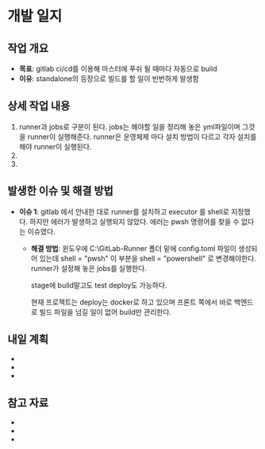 # 개발 일지

## 작업 개요

- **목표**:
  gitlab ci/cd를 이용해 마스터에 푸쉬 될 때마다 자동으로 build
- **이유**:
  standalone의 등장으로 빌드를 할 일이 빈번하게 발생함

## 상세 작업 내용

1. runner과 jobs로 구분이 된다. jobs는 해야할 일을 정리해 놓은 yml파일이며 그것을 runner이 실행해준다. runner은 운영체제 마다 설치 방법이 다르고 각자 설치를 해야 runner이 실행된다.
2.
3.

## 발생한 이슈 및 해결 방법

- **이슈 1**:
  gitlab 에서 안내한 대로 runner를 설치하고 executor 를 shell로 지정했다. 하지만 에러가 발생하고 실행되지 않았다. 에러는 pwsh 명령어를 찾을 수 없다는 이슈였다.

  - **해결 방법**:
    윈도우에 C:\GitLab-Runner 폴더 밑에 config.toml 파일이 생성되어 있는데 shell = "pwsh" 이 부분을 shell = "powershell" 로 변경해야한다.
    runner가 설정해 놓은 jobs를 실행한다.

    stage에 build말고도 test deploy도 가능하다.

    현재 프로젝트는 deploy는 docker로 하고 있으며 프론트 쪽에서 바로 백엔드로 빌드 파일을 넘길 일이 없어 build만 관리한다.

## 내일 계획

-
-
-

## 참고 자료

-
-
-
